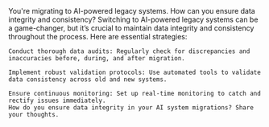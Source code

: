 <question>
You're migrating to AI-powered legacy systems. How can you ensure data integrity and consistency?
<description>
    Switching to AI-powered legacy systems can be a game-changer, but it’s crucial to maintain data integrity and consistency throughout the process. Here are essential strategies:

    Conduct thorough data audits: Regularly check for discrepancies and inaccuracies before, during, and after migration.

    Implement robust validation protocols: Use automated tools to validate data consistency across old and new systems.

    Ensure continuous monitoring: Set up real-time monitoring to catch and rectify issues immediately.
    How do you ensure data integrity in your AI system migrations? Share your thoughts.

</description>
</question>
